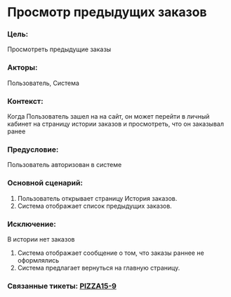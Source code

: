 # **Просмотр предыдущих заказов**
### **Цель:** 
Просмотреть предыдущие заказы
### **Акторы:** 
Пользователь, Система
### **Контекст:** 
Когда Пользователь зашел на на сайт, он может перейти в личный кабинет на страницу истории заказов и просмотреть, что он заказывал ранее 
### **Предусловие:** 
Пользователь авторизован в системе
### **Основной сценарий:**
1.	Пользователь открывает страницу История заказов.
2.	Система отображает список предыдущих заказов.
### **Исключение:** 
В истории нет заказов
1.	Система отображает сообщение о том, что заказы раннее не оформлялись
2.	Система предлагает вернуться на главную страницу.
### **Связанные тикеты:** [PIZZA15-9](https://sa15-kontsevaya.atlassian.net/browse/PIZZA15-9)
